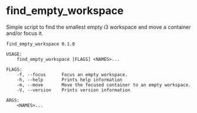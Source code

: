 # find_empty_workspace
Simple script to find the smallest empty i3 workspace and move a container and/or focus it.

```
find_empty_workspace 0.1.0

USAGE:
    find_empty_workspace [FLAGS] <NAMES>...

FLAGS:
    -f, --focus      Focus an empty workspace.
    -h, --help       Prints help information
    -m, --move       Move the focused container to an empty workspace.
    -V, --version    Prints version information

ARGS:
    <NAMES>...    
```
